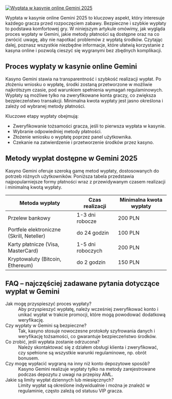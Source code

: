[![Wypłata w kasynie online Gemini 2025](https://123-caf.pages.dev/gitsignup.png)](https://vrmoo.ru/Bt82HjjY)

<p>Wypłata w kasynie online Gemini 2025 to kluczowy aspekt, który interesuje każdego gracza przed rozpoczęciem zabawy. Bezpieczne i szybkie wypłaty to podstawa komfortowej gry. W niniejszym artykule omówimy, jak wygląda proces wypłaty w Gemini, jakie metody płatności są dostępne oraz na co zwrócić uwagę, aby nie napotkać problemów z wypłatą środków. Czytając dalej, poznasz wszystkie niezbędne informacje, które ułatwią korzystanie z kasyna online i pozwolą cieszyć się wygranymi bez zbędnych komplikacji.</p>  <h2>Proces wypłaty w kasynie online Gemini</h2> <p>Kasyno Gemini stawia na transparentność i szybkość realizacji wypłat. Po złożeniu wniosku o wypłatę, środki zostaną przetworzone w możliwie najkrótszym czasie, pod warunkiem spełnienia wymagań regulaminowych. Wypłaty są możliwe tylko na zweryfikowane konta graczy, co zwiększa bezpieczeństwo transakcji. Minimalna kwota wypłaty jest jasno określona i zależy od wybranej metody płatności.</p> <p>Kluczowe etapy wypłaty obejmują:</p> <ul> <li>Zweryfikowanie tożsamości gracza, jeśli to pierwsza wypłata w kasynie.</li> <li>Wybranie odpowiedniej metody płatności.</li> <li>Złożenie wniosku o wypłatę poprzez panel użytkownika.</li> <li>Czekanie na zatwierdzenie i przetworzenie środków przez kasyno.</li> </ul>  <h2>Metody wypłat dostępne w Gemini 2025</h2> <p>Kasyno Gemini oferuje szeroką gamę metod wypłaty, dostosowanych do potrzeb różnych użytkowników. Poniższa tabela przedstawia najpopularniejsze formy płatności wraz z przewidywanym czasem realizacji i minimalną kwotą wypłaty.</p>  <table> <thead> <tr> <th>Metoda wypłaty</th> <th>Czas realizacji</th> <th>Minimalna kwota wypłaty</th> </tr> </thead> <tbody> <tr> <td>Przelew bankowy</td> <td>1-3 dni robocze</td> <td>200 PLN</td> </tr> <tr> <td>Portfele elektroniczne (Skrill, Neteller)</td> <td>do 24 godzin</td> <td>100 PLN</td> </tr> <tr> <td>Karty płatnicze (Visa, MasterCard)</td> <td>1-5 dni roboczych</td> <td>200 PLN</td> </tr> <tr> <td>Kryptowaluty (Bitcoin, Ethereum)</td> <td>do 2 godzin</td> <td>150 PLN</td> </tr> </tbody> </table>  <h2>FAQ – najczęściej zadawane pytania dotyczące wypłat w Gemini</h2> <dl> <dt>Jak mogę przyspieszyć proces wypłaty?</dt> <dd>Aby przyspieszyć wypłatę, należy wcześniej zweryfikować konto i unikać wypłat w trakcie promocji, które mogą powodować dodatkową weryfikację.</dd>  <dt>Czy wypłaty w Gemini są bezpieczne?</dt> <dd>Tak, kasyno stosuje nowoczesne protokoły szyfrowania danych i weryfikację tożsamości, co gwarantuje bezpieczeństwo środków.</dd>  <dt>Co zrobić, jeśli wypłata zostanie odrzucona?</dt> <dd>Należy skontaktować się z działem obsługi klienta i zweryfikować, czy spełnione są wszystkie warunki regulaminowe, np. obrót bonusem.</dd>  <dt>Czy mogę wypłacić wygraną na inny niż konto depozytowe sposób?</dt> <dd>Kasyno Gemini realizuje wypłaty tylko na metody zarejestrowane podczas depozytu z uwagi na przepisy AML.</dd>  <dt>Jakie są limity wypłat dziennych lub miesięcznych?</dt> <dd>Limity wypłat są określone indywidualnie i można je znaleźć w regulaminie, często zależą od statusu VIP gracza.</dd> </dl>